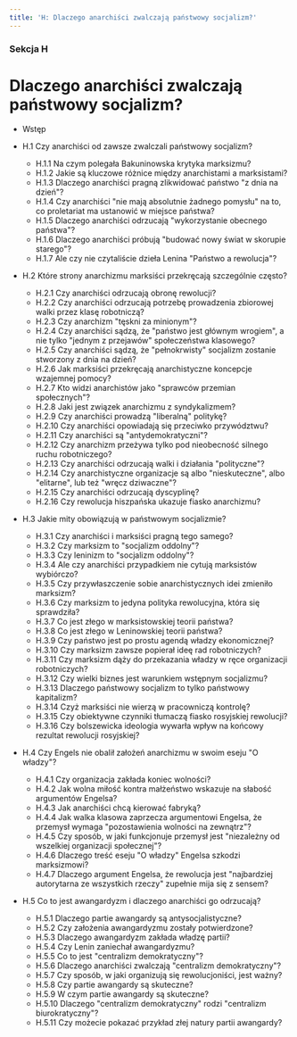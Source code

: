 ```yaml
---
title: 'H: Dlaczego anarchiści zwalczają państwowy socjalizm?'
---
```


### Sekcja H
# Dlaczego anarchiści zwalczają państwowy socjalizm?


- Wstęp  
- H.1 Czy anarchiści od zawsze zwalczali państwowy socjalizm?  
  - H.1.1 Na czym polegała Bakuninowska krytyka marksizmu?
  - H.1.2 Jakie są kluczowe różnice między anarchistami a marksistami?
  - H.1.3 Dlaczego anarchiści pragną zlikwidować państwo "z dnia na dzień"?
  - H.1.4 Czy anarchiści "nie mają absolutnie żadnego pomysłu" na to, co proletariat ma ustanowić w miejsce państwa?
  - H.1.5 Dlaczego anarchiści odrzucają "wykorzystanie obecnego państwa"?
  - H.1.6 Dlaczego anarchiści próbują "budować nowy świat w skorupie starego"?
  - H.1.7 Ale czy nie czytaliście dzieła Lenina "Państwo a rewolucja"?  


- H.2 Które strony anarchizmu marksiści przekręcają szczególnie często?  
  - H.2.1 Czy anarchiści odrzucają obronę rewolucji?
  - H.2.2 Czy anarchiści odrzucają potrzebę prowadzenia zbiorowej walki przez klasę robotniczą?
  - H.2.3 Czy anarchizm "tęskni za minionym"?
  - H.2.4 Czy anarchiści sądzą, że "państwo jest głównym wrogiem", a nie tylko "jednym z przejawów" społeczeństwa klasowego?
  - H.2.5 Czy anarchiści sądzą, że "pełnokrwisty" socjalizm zostanie stworzony z dnia na dzień?
  - H.2.6 Jak marksiści przekręcają anarchistyczne koncepcje wzajemnej pomocy?
  - H.2.7 Kto widzi anarchistów jako "sprawców przemian społecznych"?
  - H.2.8 Jaki jest związek anarchizmu z syndykalizmem?
  - H.2.9 Czy anarchiści prowadzą "liberalną" politykę?
  - H.2.10 Czy anarchiści opowiadają się przeciwko przywództwu?
  - H.2.11 Czy anarchiści są "antydemokratyczni"?
  - H.2.12 Czy anarchizm przeżywa tylko pod nieobecność silnego ruchu robotniczego?
  - H.2.13 Czy anarchiści odrzucają walki i działania "polityczne"?
  - H.2.14 Czy anarchistyczne organizacje są albo "nieskuteczne", albo "elitarne", lub też "wręcz dziwaczne"?
  - H.2.15 Czy anarchiści odrzucają dyscyplinę?
  - H.2.16 Czy rewolucja hiszpańska ukazuje fiasko anarchizmu?


- H.3 Jakie mity obowiązują w państwowym socjalizmie?
  - H.3.1 Czy anarchiści i marksiści pragną tego samego?
  - H.3.2 Czy marksizm to "socjalizm oddolny"?
  - H.3.3 Czy leninizm to "socjalizm oddolny"?
  - H.3.4 Ale czy anarchiści przypadkiem nie cytują marksistów wybiórczo?
  - H.3.5 Czy przywłaszczenie sobie anarchistycznych idei zmieniło marksizm?
  - H.3.6 Czy marksizm to jedyna polityka rewolucyjna, która się sprawdziła?
  - H.3.7 Co jest złego w marksistowskiej teorii państwa?
  - H.3.8 Co jest złego w Leninowskiej teorii państwa?
  - H.3.9 Czy państwo jest po prostu agendą władzy ekonomicznej?
  - H.3.10 Czy marksizm zawsze popierał ideę rad robotniczych?
  - H.3.11 Czy marksizm dąży do przekazania władzy w ręce organizacji robotniczych?
  - H.3.12 Czy wielki biznes jest warunkiem wstępnym socjalizmu?
  - H.3.13 Dlaczego państwowy socjalizm to tylko państwowy kapitalizm?
  - H.3.14 Czyż marksiści nie wierzą w pracowniczą kontrolę?
  - H.3.15 Czy obiektywne czynniki tłumaczą fiasko rosyjskiej rewolucji?
  - H.3.16 Czy bolszewicka ideologia wywarła wpływ na końcowy rezultat rewolucji rosyjskiej?


- H.4 Czy Engels nie obalił założeń anarchizmu w swoim eseju "O władzy"?
  - H.4.1 Czy organizacja zakłada koniec wolności?
  - H.4.2 Jak wolna miłość kontra małżeństwo wskazuje na słabość argumentów Engelsa?
  - H.4.3 Jak anarchiści chcą kierować fabryką?
  - H.4.4 Jak walka klasowa zaprzecza argumentowi Engelsa, że przemysł wymaga "pozostawienia wolności na zewnątrz"?
  - H.4.5 Czy sposób, w jaki funkcjonuje przemysł jest "niezależny od wszelkiej organizacji społecznej"?
  - H.4.6 Dlaczego treść eseju "O władzy" Engelsa szkodzi marksizmowi?
  - H.4.7 Dlaczego argument Engelsa, że rewolucja jest "najbardziej autorytarna ze wszystkich rzeczy" zupełnie mija się z sensem?


- H.5 Co to jest awangardyzm i dlaczego anarchiści go odrzucają?  
  - H.5.1 Dlaczego partie awangardy są antysocjalistyczne?
  - H.5.2 Czy założenia awangardyzmu zostały potwierdzone?
  - H.5.3 Dlaczego awangardyzm zakłada władzę partii?
  - H.5.4 Czy Lenin zaniechał awangardyzmu?
  - H.5.5 Co to jest "centralizm demokratyczny"?
  - H.5.6 Dlaczego anarchiści zwalczają "centralizm demokratyczny"?
  - H.5.7 Czy sposób, w jaki organizują się rewolucjoniści, jest ważny?
  - H.5.8 Czy partie awangardy są skuteczne?
  - H.5.9 W czym partie awangardy są skuteczne?
  - H.5.10 Dlaczego "centralizm demokratyczny" rodzi "centralizm biurokratyczny"?
  - H.5.11 Czy możecie pokazać przykład złej natury partii awangardy?
